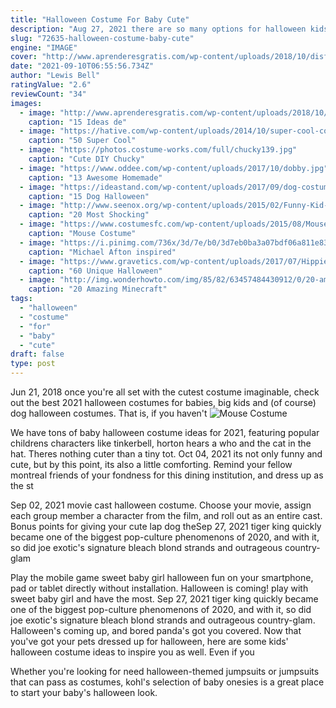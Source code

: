 ```yaml
---
title: "Halloween Costume For Baby Cute"
description: "Aug 27, 2021 there are so many options for halloween kids' costumes, it's almost impossible to settle on just one cute idea for your little monster. Let's be honest, kids dressed up as animals (baby pandas,"
slug: "72635-halloween-costume-baby-cute"
engine: "IMAGE"
cover: "http://www.aprenderesgratis.com/wp-content/uploads/2018/10/disfraz-halloween-bebe-ideas.jpg"
date: "2021-09-10T06:55:56.734Z"
author: "Lewis Bell"
ratingValue: "2.6"
reviewCount: "34"
images:
  - image: "http://www.aprenderesgratis.com/wp-content/uploads/2018/10/disfraz-halloween-bebe-ideas.jpg"
    caption: "15 Ideas de"
  - image: "https://hative.com/wp-content/uploads/2014/10/super-cool-costume-ideas/11-scarecrow-costume.jpg"
    caption: "50 Super Cool"
  - image: "https://photos.costume-works.com/full/chucky139.jpg"
    caption: "Cute DIY Chucky"
  - image: "https://www.oddee.com/wp-content/uploads/2017/10/dobby.jpg"
    caption: "13 Awesome Homemade"
  - image: "https://ideastand.com/wp-content/uploads/2017/09/dog-costumes-for-kids/13-dog-halloween-costumes-kids-adults.jpg"
    caption: "15 Dog Halloween"
  - image: "http://www.seenox.org/wp-content/uploads/2015/02/Funny-Kid-Costume-13.jpg"
    caption: "20 Most Shocking"
  - image: "https://www.costumesfc.com/wp-content/uploads/2015/08/Mouse-Costume-for-Baby.jpg"
    caption: "Mouse Costume"
  - image: "https://i.pinimg.com/736x/3d/7e/b0/3d7eb0ba3a07bdf06a811e83463652f7.jpg"
    caption: "Michael Afton inspired"
  - image: "https://www.gravetics.com/wp-content/uploads/2017/07/Hippies-couples-costume.jpg"
    caption: "60 Unique Halloween"
  - image: "http://img.wonderhowto.com/img/85/82/63457484430912/0/20-amazing-minecraft-costumes-minecon-2011.w654.jpg"
    caption: "20 Amazing Minecraft"
tags:
  - "halloween"
  - "costume"
  - "for"
  - "baby"
  - "cute"
draft: false
type: post
---
```


Jun 21, 2018 once you're all set with the cutest costume imaginable, check out the best 2021 halloween costumes for babies, big kids and (of course) dog halloween costumes. That is, if you haven't
![Mouse Costume](https://www.costumesfc.com/wp-content/uploads/2015/08/Mouse-Costume-for-Baby.jpg "Mouse Costume")

We have tons of baby halloween costume ideas for 2021, featuring popular childrens characters like tinkerbell, horton hears a who and the cat in the hat. Theres nothing cuter than a tiny tot. Oct 04, 2021 its not only funny and cute, but by this point, its also a little comforting. Remind your fellow montreal friends of your fondness for this dining institution, and dress up as the st
<!--inArticleAds-->

<!--galleryOne-->

Sep 02, 2021 movie cast halloween costume. Choose your movie, assign each group member a character from the film, and roll out as an entire cast. Bonus points for giving your cute lap dog theSep 27, 2021 tiger king quickly became one of the biggest pop-culture phenomenons of 2020, and with it, so did joe exotic's signature bleach blond strands and outrageous country-glam
<!--inArticleAds-->

<!--galleryTwo-->

Play the mobile game sweet baby girl halloween fun on your smartphone, pad or tablet directly without installation. Halloween is coming! play with sweet baby girl and have the most. Sep 27, 2021 tiger king quickly became one of the biggest pop-culture phenomenons of 2020, and with it, so did joe exotic's signature bleach blond strands and outrageous country-glam. Halloween's coming up, and bored panda's got you covered. Now that you've got your pets dressed up for halloween, here are some kids' halloween costume ideas to inspire you as well. Even if you
<!--galleryThree-->

Whether you're looking for need halloween-themed jumpsuits or jumpsuits that can pass as costumes, kohl's selection of baby onesies is a great place to start your baby's halloween look.
